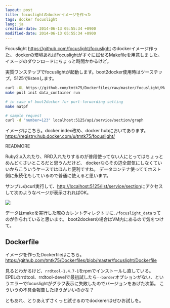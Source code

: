 ```yaml
---
layout: post
title: focuslightのdockerイメージを作った
tags: docker focuslight
lang: ja
creation-date: 2014-06-13 05:55:34 +0900
modified-date: 2014-06-13 05:55:34 +0900
---
```


Focuslight <https://github.com/focuslight/focuslight> のdockerイメージ作った。
dockerの環境あればFocuslightがすぐに試せるMakefileを用意しました。イメージのダウンロードにちょっと時間かかるけど。

実質ワンステップでfocuslightが起動します。boot2docker使用時はツーステップ。5125でlistenします。

```bash
curl -OL https://github.com/tmtk75/Dockerfiles/raw/master/focuslight/Makefile
make pull init data_container run

# in case of boot2docker for port-forwarding setting
make natpf

# sample request
curl -d "number=123" localhost:5125/api/service/section/graph
```

イメージはこちら。docker index改め、docker hubにおいてあります。
<https://registry.hub.docker.com/u/tmtk75/focuslight/>

READMORE

Ruby2.x入れたり、RRD入れたりするのが普段使ってない人にとってはちょっとめんどくさいところだと思うんだけど、
dockerならその辺全部気にしなくていいからこういうケースではほんと便利ですね。
データコンテナ使っててホスト側に永続化もしているので普通に使えると思います。

サンプルのcurl実行して、<http://localhost:5125/list/service/section>にアクセスして次のようなページが表示されればOK。

<img src='https://s3-ap-northeast-1.amazonaws.com/tmtk75.github.com/2014-06-13/focuslight.png' />

データはmakeを実行した際のカレントディレクトリに`./focuslight_data`ってのが作られていると思います。
boot2dockerの場合はVM内にあるので気をつけて。

## Dockerfile
イメージを作ったDockerfileはこちら。
<https://github.com/tmtk75/Dockerfiles/blob/master/focuslight/Dockerfile>

見るとわかるけど、`rrdtool-1.4.7-1`をrpmでインストールし直している。
EPELのrrdtool、rrdtool-develで最初試したら`--border`オプションがない、というエラーでfocuslightがグラフ表示に失敗したのでバージョンをあげた次第。
こういうの不具合報告したほうがいいのかな？

ともあれ、とりあえずさくっと試せるのでdockererはぜひお試しを。

